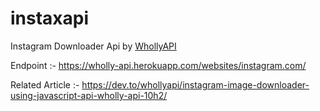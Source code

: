 # instaxapi
Instagram Downloader Api by [WhollyAPI](https://wholly-api.herokuapp.com/)

Endpoint :- https://wholly-api.herokuapp.com/websites/instagram.com/

Related Article :- https://dev.to/whollyapi/instagram-image-downloader-using-javascript-api-wholly-api-10h2/
